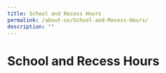 ```yaml
---
title: School and Recess Hours
permalink: /about-us/School-and-Recess-Hours/
description: ""
---
```

School and Recess Hours
=======================